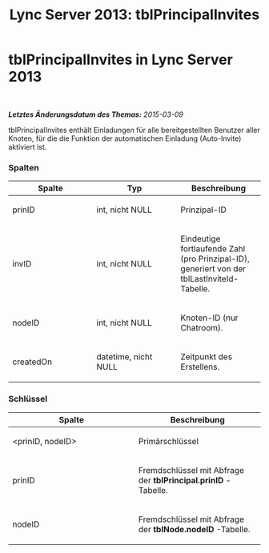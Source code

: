 ﻿---
title: 'Lync Server 2013: tblPrincipalInvites'
TOCTitle: tblPrincipalInvites
ms:assetid: 548ec156-4d1a-469d-a804-62cff226e5c2
ms:mtpsurl: https://technet.microsoft.com/de-de/library/Gg558650(v=OCS.15)
ms:contentKeyID: 49294031
ms.date: 05/19/2016
mtps_version: v=OCS.15
ms.translationtype: HT
---

# tblPrincipalInvites in Lync Server 2013

 

_**Letztes Änderungsdatum des Themas:** 2015-03-09_

tblPrincipalInvites enthält Einladungen für alle bereitgestellten Benutzer aller Knoten, für die die Funktion der automatischen Einladung (Auto-Invite) aktiviert ist.

### Spalten

<table>
<colgroup>
<col style="width: 33%" />
<col style="width: 33%" />
<col style="width: 33%" />
</colgroup>
<thead>
<tr class="header">
<th>Spalte</th>
<th>Typ</th>
<th>Beschreibung</th>
</tr>
</thead>
<tbody>
<tr class="odd">
<td><p>prinID</p></td>
<td><p>int, nicht NULL</p></td>
<td><p>Prinzipal-ID</p></td>
</tr>
<tr class="even">
<td><p>invID</p></td>
<td><p>int, nicht NULL</p></td>
<td><p>Eindeutige fortlaufende Zahl (pro Prinzipal-ID), generiert von der tblLastInviteId-Tabelle.</p></td>
</tr>
<tr class="odd">
<td><p>nodeID</p></td>
<td><p>int, nicht NULL</p></td>
<td><p>Knoten-ID (nur Chatroom).</p></td>
</tr>
<tr class="even">
<td><p>createdOn</p></td>
<td><p>datetime, nicht NULL</p></td>
<td><p>Zeitpunkt des Erstellens.</p></td>
</tr>
</tbody>
</table>


### Schlüssel

<table>
<colgroup>
<col style="width: 50%" />
<col style="width: 50%" />
</colgroup>
<thead>
<tr class="header">
<th>Spalte</th>
<th>Beschreibung</th>
</tr>
</thead>
<tbody>
<tr class="odd">
<td><p>&lt;prinID, nodeID&gt;</p></td>
<td><p>Primärschlüssel</p></td>
</tr>
<tr class="even">
<td><p>prinID</p></td>
<td><p>Fremdschlüssel mit Abfrage der <strong>tblPrincipal.prinID</strong> -Tabelle.</p></td>
</tr>
<tr class="odd">
<td><p>nodeID</p></td>
<td><p>Fremdschlüssel mit Abfrage der <strong>tblNode.nodeID</strong> -Tabelle.</p></td>
</tr>
</tbody>
</table>

